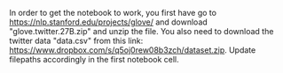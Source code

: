 In order to get the notebook to work, you first have go to https://nlp.stanford.edu/projects/glove/ and download "glove.twitter.27B.zip" and unzip the file. 
You also need to download the twitter data "data.csv" from this link: https://www.dropbox.com/s/q5oj0rew08b3zch/dataset.zip.
Update filepaths accordingly in the first notebook cell.